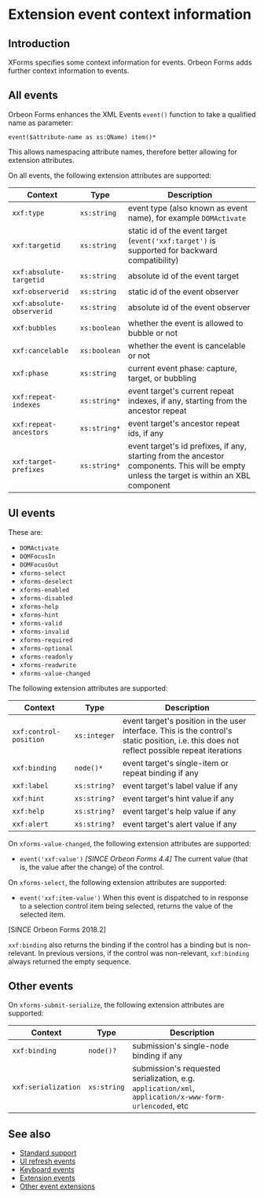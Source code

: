 # Extension event context information



## Introduction

XForms specifies some context information for events. Orbeon Forms adds further context information to events.

## All events

Orbeon Forms enhances the XML Events `event()` function to take a qualified name as parameter:

```xpath
event($attribute-name as xs:QName) item()*
```

This allows namespacing attribute names, therefore better allowing for extension attributes.

On all events, the following extension attributes are supported:

| Context | Type | Description |
| --- | --- | --- |
| `xxf:type` | `xs:string` |  event type (also known as event name), for example `DOMActivate` |
| `xxf:targetid` | `xs:string` |  static id of the event target (`event('xxf:target')` is supported for backward compatibility) |
| `xxf:absolute-targetid` | `xs:string` |  absolute id of the event target |
| `xxf:observerid` | `xs:string` | static id of the event observer |
| `xxf:absolute-observerid` | `xs:string` | absolute id of the event observer |
| `xxf:bubbles` | `xs:boolean` | whether the event is allowed to bubble or not |
| `xxf:cancelable` | `xs:boolean` | whether the event is cancelable or not |
| `xxf:phase` | `xs:string` | current event phase: capture, target, or bubbling |
| `xxf:repeat-indexes` | `xs:string*` | event target's current repeat indexes, if any, starting from the ancestor repeat |
| `xxf:repeat-ancestors` | `xs:string*` | event target's ancestor repeat ids, if any |
| `xxf:target-prefixes` | `xs:string*` | event target's id prefixes, if any, starting from the ancestor components. This will be empty unless the target is within an XBL component |

## UI events

These are:

- `DOMActivate`
- `DOMFocusIn`
- `DOMFocusOut`
- `xforms-select`
- `xforms-deselect`
- `xforms-enabled`
- `xforms-disabled`
- `xforms-help`
- `xforms-hint`
- `xforms-valid`
- `xforms-invalid`
- `xforms-required`
- `xforms-optional`
- `xforms-readonly`
- `xforms-readwrite`
- `xforms-value-changed`

The following extension attributes are supported:

| Context | Type | Description |
| --- | --- | --- |
| `xxf:control-position` | `xs:integer` | event target's position in the user interface. This is the control's static position, i.e. this does not reflect  possible repeat iterations |
| `xxf:binding` | `node()*`    | event target's single-item or repeat binding if any |
| `xxf:label`   | `xs:string?` | event target's label value if any |
| `xxf:hint`    | `xs:string?` | event target's hint value if any |
| `xxf:help`    | `xs:string?` | event target's help value if any |
| `xxf:alert`   | `xs:string?` | event target's alert value if any |

On `xforms-value-changed`, the following extension attributes are supported:

- `event('xxf:value')`
  *[SINCE Orbeon Forms 4.4]*
  The current value (that is, the value after the change) of the control.

On `xforms-select`, the following extension attributes are supported:

- `event('xxf:item-value')`
  When this event is dispatched to in response to a selection control item being selected, returns the value of the selected item.

[SINCE Orbeon Forms 2018.2]

`xxf:binding` also returns the binding if the control has a binding but is non-relevant. In previous versions, if the control was non-relevant, `xxf:binding` always returned the empty sequence.

## Other events

On `xforms-submit-serialize`, the following extension attributes are supported:

| Context | Type | Description |
| --- | --- | --- |
| `xxf:binding` | `node()?` |submission's single-node binding if any |
| `xxf:serialization` | `xs:string` |submission's requested serialization, e.g. `application/xml`, `application/x-www-form-urlencoded`, etc |

## See also

- [Standard support](events-standard.md)
- [UI refresh events](events-refresh.md)
- [Keyboard events](events-extensions-keyboard.md)
- [Extension events](events-extensions-events.md)
- [Other event extensions](events-extensions-other.md)
